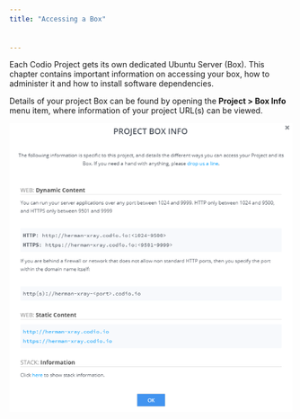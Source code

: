 ```yaml
---
title: "Accessing a Box"


---
```



Each Codio Project gets its own dedicated Ubuntu Server (Box). This chapter contains important information on accessing your box, how to administer it and how to install software dependencies.

Details of your project Box can be found by opening the **Project > Box Info** menu item, where information of your project URL(s) can be viewed.

<img alt="Box Info" src="/img/box_info.png" class="simple"/>

